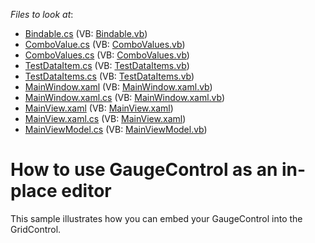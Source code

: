 <!-- default file list -->
*Files to look at*:

* [Bindable.cs](./CS/DXGridAndGauge/Core/Bindable.cs) (VB: [Bindable.vb](./VB/DXGridAndGauge/Core/Bindable.vb))
* [ComboValue.cs](./CS/DXGridAndGauge/Data/ComboValue.cs) (VB: [ComboValues.vb](./VB/DXGridAndGauge/Data/ComboValues.vb))
* [ComboValues.cs](./CS/DXGridAndGauge/Data/ComboValues.cs) (VB: [ComboValues.vb](./VB/DXGridAndGauge/Data/ComboValues.vb))
* [TestDataItem.cs](./CS/DXGridAndGauge/Data/TestDataItem.cs) (VB: [TestDataItems.vb](./VB/DXGridAndGauge/Data/TestDataItems.vb))
* [TestDataItems.cs](./CS/DXGridAndGauge/Data/TestDataItems.cs) (VB: [TestDataItems.vb](./VB/DXGridAndGauge/Data/TestDataItems.vb))
* [MainWindow.xaml](./CS/DXGridAndGauge/MainWindow.xaml) (VB: [MainWindow.xaml.vb](./VB/DXGridAndGauge/MainWindow.xaml.vb))
* [MainWindow.xaml.cs](./CS/DXGridAndGauge/MainWindow.xaml.cs) (VB: [MainWindow.xaml.vb](./VB/DXGridAndGauge/MainWindow.xaml.vb))
* [MainView.xaml](./CS/DXGridAndGauge/View/MainView.xaml) (VB: [MainView.xaml](./VB/DXGridAndGauge/View/MainView.xaml))
* [MainView.xaml.cs](./CS/DXGridAndGauge/View/MainView.xaml.cs) (VB: [MainView.xaml](./VB/DXGridAndGauge/View/MainView.xaml))
* [MainViewModel.cs](./CS/DXGridAndGauge/ViewModel/MainViewModel.cs) (VB: [MainViewModel.vb](./VB/DXGridAndGauge/ViewModel/MainViewModel.vb))
<!-- default file list end -->
# How to use GaugeControl as an in-place editor


<p>This sample illustrates how you can embed your GaugeControl into the GridControl. </p>

<br/>


